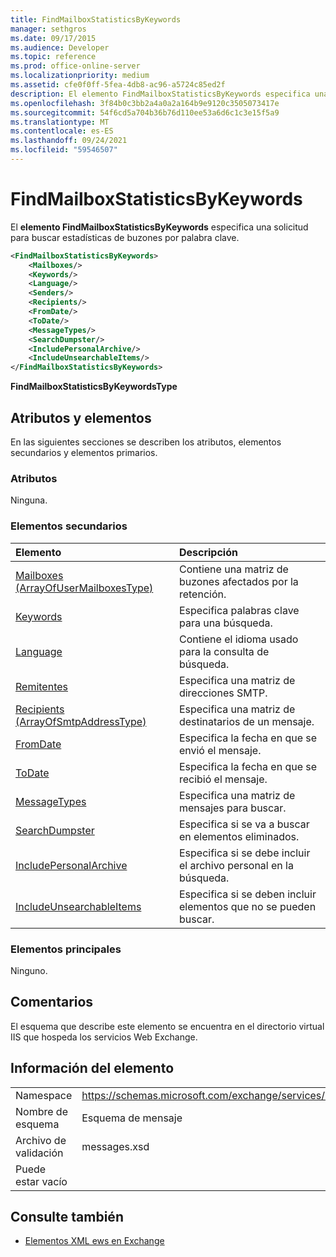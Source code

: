 ```yaml
---
title: FindMailboxStatisticsByKeywords
manager: sethgros
ms.date: 09/17/2015
ms.audience: Developer
ms.topic: reference
ms.prod: office-online-server
ms.localizationpriority: medium
ms.assetid: cfe0f0ff-5fea-4db8-ac96-a5724c85ed2f
description: El elemento FindMailboxStatisticsByKeywords especifica una solicitud para buscar estadísticas de buzones por palabra clave.
ms.openlocfilehash: 3f84b0c3bb2a4a0a2a164b9e9120c3505073417e
ms.sourcegitcommit: 54f6cd5a704b36b76d110ee53a6d6c1c3e15f5a9
ms.translationtype: MT
ms.contentlocale: es-ES
ms.lasthandoff: 09/24/2021
ms.locfileid: "59546507"
---
```

# <a name="findmailboxstatisticsbykeywords"></a>FindMailboxStatisticsByKeywords

El **elemento FindMailboxStatisticsByKeywords** especifica una solicitud para buscar estadísticas de buzones por palabra clave. 
  
```XML
<FindMailboxStatisticsByKeywords>
    <Mailboxes/>
    <Keywords/>
    <Language/>
    <Senders/>
    <Recipients/>
    <FromDate/>
    <ToDate/>
    <MessageTypes/>
    <SearchDumpster/>
    <IncludePersonalArchive/>
    <IncludeUnsearchableItems/>
</FindMailboxStatisticsByKeywords>
```

 **FindMailboxStatisticsByKeywordsType**
## <a name="attributes-and-elements"></a>Atributos y elementos

En las siguientes secciones se describen los atributos, elementos secundarios y elementos primarios.
  
### <a name="attributes"></a>Atributos

Ninguna.
  
### <a name="child-elements"></a>Elementos secundarios

|**Elemento**|**Descripción**|
|:-----|:-----|
|[Mailboxes (ArrayOfUserMailboxesType)](mailboxes-arrayofusermailboxestype.md) <br/> |Contiene una matriz de buzones afectados por la retención.  <br/> |
|[Keywords](keywords-ex15websvcsotherref.md) <br/> |Especifica palabras clave para una búsqueda.  <br/> |
|[Language](language.md) <br/> |Contiene el idioma usado para la consulta de búsqueda.  <br/> |
|[Remitentes](senders.md) <br/> |Especifica una matriz de direcciones SMTP.  <br/> |
|[Recipients (ArrayOfSmtpAddressType)](recipients-arrayofsmtpaddresstype.md) <br/> |Especifica una matriz de destinatarios de un mensaje.  <br/> |
|[FromDate](fromdate.md) <br/> |Especifica la fecha en que se envió el mensaje.  <br/> |
|[ToDate](todate.md) <br/> |Especifica la fecha en que se recibió el mensaje.  <br/> |
|[MessageTypes](messagetypes.md) <br/> |Especifica una matriz de mensajes para buscar.  <br/> |
|[SearchDumpster](searchdumpster.md) <br/> |Especifica si se va a buscar en elementos eliminados.  <br/> |
|[IncludePersonalArchive](includepersonalarchive.md) <br/> |Especifica si se debe incluir el archivo personal en la búsqueda.  <br/> |
|[IncludeUnsearchableItems](includeunsearchableitems.md) <br/> |Especifica si se deben incluir elementos que no se pueden buscar.  <br/> |
   
### <a name="parent-elements"></a>Elementos principales

Ninguno.
  
## <a name="remarks"></a>Comentarios

El esquema que describe este elemento se encuentra en el directorio virtual IIS que hospeda los servicios Web Exchange.
  
## <a name="element-information"></a>Información del elemento

|||
|:-----|:-----|
|Namespace  <br/> |https://schemas.microsoft.com/exchange/services/2006/messages  <br/> |
|Nombre de esquema  <br/> |Esquema de mensaje  <br/> |
|Archivo de validación  <br/> |messages.xsd  <br/> |
|Puede estar vacío  <br/> ||
   
## <a name="see-also"></a>Consulte también



- [Elementos XML ews en Exchange](ews-xml-elements-in-exchange.md)

